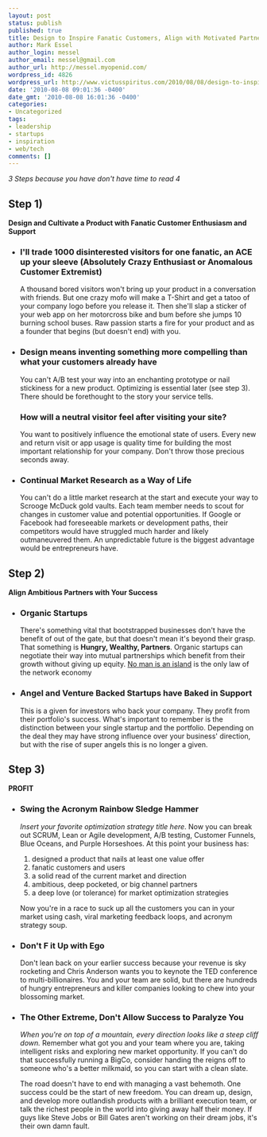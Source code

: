 ```yaml
---
layout: post
status: publish
published: true
title: Design to Inspire Fanatic Customers, Align with Motivated Partners, and Execute
author: Mark Essel
author_login: messel
author_email: messel@gmail.com
author_url: http://messel.myopenid.com/
wordpress_id: 4826
wordpress_url: http://www.victusspiritus.com/2010/08/08/design-to-inspire-fanatic-customers-align-with-motivated-partners-and-execute/
date: '2010-08-08 09:01:36 -0400'
date_gmt: '2010-08-08 16:01:36 -0400'
categories:
- Uncategorized
tags:
- leadership
- startups
- inspiration
- web/tech
comments: []
---
```

<p><em>3 Steps because you have don't have time to read 4</em><br />
<a href="http://www.stuckincustoms.com/2010/07/19/new-york-times-square/"><img title="from the blog www.stuckincustoms.com" src="http://www.victusspiritus.com/wp-content/uploads/2010/08/TimesSquare.jpg" alt="" /></a></p>
<h2>Step 1)</h2>
<p><strong>Design and Cultivate a Product with Fanatic Customer Enthusiasm and Support</strong></p>
<ul>
<li>
<h3>I'll trade 1000 disinterested visitors for one fanatic, an ACE up your sleeve (Absolutely Crazy Enthusiast or Anomalous Customer Extremist)</h3>
<p>A thousand bored visitors won't bring up your product in a conversation with friends. But one crazy mofo will make a T-Shirt and get a tatoo of your company logo before you release it. Then she'll slap a sticker of your web app on her motorcross bike and bum before she jumps 10 burning school buses. Raw passion starts a fire for your product and as a founder that begins (but doesn't end) with you.</li>
<li>
<h3>Design means inventing something more compelling than what your customers already have</h3>
<p>You can't A/B test your way into an enchanting prototype or nail stickiness for a new product. Optimizing is essential later (see step 3). There should be forethought to the story your service tells.</p>
<h3>How will a neutral visitor feel after visiting your site?</h3>
<p>You want to positively influence the emotional state of users. Every new and return visit or app usage is quality time for building the most important relationship for your company. Don't throw those precious seconds away.</li>
<li>
<h3>Continual Market Research as a Way of Life</h3>
<p>You can't do a little market research at the start and execute your way to Scrooge McDuck gold vaults. Each team member needs to scout for changes in customer value and potential opportunities. If Google or Facebook had foreseeable markets or development paths, their competitors would have struggled much harder and likely outmaneuvered them. An unpredictable future is the biggest advantage would be entrepreneurs have.</li>
</ul>
<h2>Step 2)</h2>
<p><strong>Align Ambitious Partners with Your Success</strong></p>
<ul>
<li>
<h3>Organic Startups</h3>
<p>There's something vital that bootstrapped businesses don't have the benefit of out of the gate, but that doesn't mean it's beyond their grasp. That something is <strong>Hungry, Wealthy, Partners</strong>. Organic startups can negotiate their way into mutual partnerships which benefit from their growth without giving up equity. <a href="http://www.victusspiritus.com/?s=%22no+man+is+an+island%22">No man is an island</a> is the only law of the network economy</li>
<li>
<h3>Angel and Venture Backed Startups have Baked in Support</h3>
<p>This is a given for investors who back your company. They profit from their portfolio's success. What's important to remember is the distinction between your single startup and the portfolio. Depending on the deal they may have strong influence over your business' direction, but with the rise of super angels this is no longer a given.</li>
</ul>
<h2>Step 3)</h2>
<p><strong>PROFIT</strong></p>
<ul>
<li>
<h3>Swing the Acronym Rainbow Sledge Hammer</h3>
<p><em>Insert your favorite optimization strategy title here</em>. Now you can break out SCRUM, Lean or Agile development, A/B testing, Customer Funnels, Blue Oceans, and Purple Horseshoes. At this point your business has:</p>
<ol>
<li>designed a product that nails at least one value offer</li>
<li>fanatic customers and users</li>
<li>a solid read of the current market and direction</li>
<li>ambitious, deep pocketed, or big channel partners</li>
<li>a deep love (or tolerance) for market optimization strategies</li>
</ol>
<p>Now you're in a race to suck up all the customers you can in your market using cash, viral marketing feedback loops, and acronym strategy soup.</li>
<li>
<h3>Don't F it Up with Ego</h3>
<p>Don't lean back on your earlier success because your revenue is sky rocketing and Chris Anderson wants you to keynote the TED conference to multi-billionaires. You and your team are solid, but there are hundreds of hungry entrepreneurs and killer companies looking to chew into your blossoming market.</li>
<li>
<h3>The Other Extreme, Don't Allow Success to Paralyze You</h3>
<p><em>When you're on top of a mountain, every direction looks like a steep cliff down.</em> Remember what got you and your team where you are, taking intelligent risks and exploring new market opportunity. If you can't do that successfully running a BigCo, consider handing the reigns off to someone who's a better milkmaid, so you can start with a clean slate.</p>
<p>The road doesn't have to end with managing a vast behemoth. One success could be the start of new freedom. You can dream up, design, and develop more outlandish products with a brilliant execution team, or talk the richest people in the world into giving away half their money. If guys like Steve Jobs or Bill Gates aren't working on their dream jobs, it's their own damn fault.</li>
</ul>
